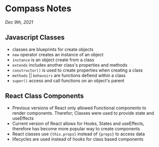 # Compass Notes
*Dec 9th, 2021*
## Javascript Classes
  * classes are blueprints for create objects
  * `new` operator creates an instance of an object
  * `instance` is an object create from a class
  * `extends` includes another class's properties and methods
  * `constructor()` is used to create properties when creating a class
  * `methods` || `behavoirs` are functions defiend within a class
  * `super()` access and call functions on an object's parent

## React Class Components
  * Previous versions of React only allowed Functional components to render components. Therefor; Classes were used to provide state and useEffects
  * Current version of React allows for Hooks, States and useEffects, therefore has become more popular way to create components
  * React classes use `{this.props}` instead of `{props}` to access data
  * lifecycles are used instead of hooks for class based components